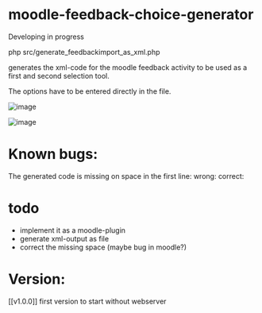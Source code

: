 # moodle-feedback-choice-generator
Developing in progress

php src/generate_feedbackimport_as_xml.php 

generates the xml-code for the moodle feedback activity to be used as a first and second selection tool.

The options have to be entered directly in the file.

![image](https://user-images.githubusercontent.com/31856043/142852012-b748d652-c6bc-4a97-befe-207a1617e1bc.png)

![image](https://user-images.githubusercontent.com/31856043/142852196-754b3c23-3edf-4c13-be00-a28af563d1fd.png)


# Known bugs:
The generated code is missing on space in the first line:
wrong: <?xml version="1.0" encoding="UTF-8"?>
correct: <?xml version="1.0" encoding="UTF-8" ?>


# todo
- implement it as a moodle-plugin
- generate xml-output as file
- correct the missing space (maybe bug in moodle?)


# Version:
[[v1.0.0]] first version to start without webserver



